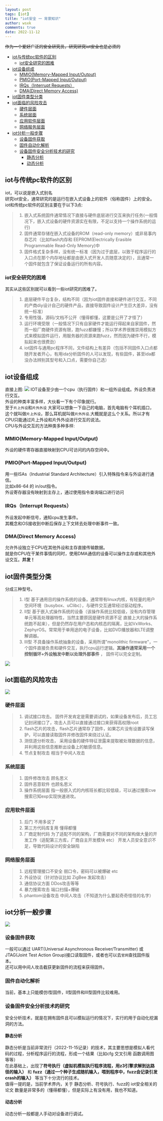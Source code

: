 ```yaml
---
layout: post
tags: [iot]
title: "iot安全 一 背景知识"
author: wsxk
comments: true
date: 2022-11-12
---
```


~~作为一个爱好广泛的安全研究员，研究研究iot安全也是必须的~~<br>


- [iot与传统pc软件的区别](#iot与传统pc软件的区别)
  - [iot安全研究的困难](#iot安全研究的困难)
- [iot设备组成](#iot设备组成)
  - [MMIO(Memory-Mapped Input/Output)](#mmiomemory-mapped-inputoutput)
  - [PMIO(Port-Mapped Input/Output)](#pmioport-mapped-inputoutput)
  - [IRQs（Interrupt Requests）](#irqsinterrupt-requests)
  - [DMA(Direct Memory Access)](#dmadirect-memory-access)
- [iot固件类型分类](#iot固件类型分类)
- [iot面临的风险攻击](#iot面临的风险攻击)
  - [硬件层面](#硬件层面)
  - [系统层面](#系统层面)
  - [应用软件层面](#应用软件层面)
  - [网络服务层面](#网络服务层面)
- [iot分析一般步骤](#iot分析一般步骤)
  - [设备固件获取](#设备固件获取)
  - [固件自动化解析](#固件自动化解析)
  - [设备固件安全分析技术的研究](#设备固件安全分析技术的研究)
    - [静态分析](#静态分析)
    - [动态分析](#动态分析)

## iot与传统pc软件的区别<br>
iot，可以说是嵌入式别名<br>
研究iot安全，通常研究的是运行在嵌入式设备上的软件（俗称固件）上的安全。<br>
iot和传统pc软件的区别主要在于以下3点:
> 1. 嵌入式系统固件通常情况下直接与硬件底层进行交互来执行任务(一般情况下，嵌入式设备的硬件资源实在有限，不足以支持一个操作系统的运行)
> 2. 固件通常存储在嵌入式设备的ROM（read-only memory）或非易事内存芯片（比如flash内存和 EEPROM(Electrically Erasible Programmable Read-Only Memory)中
> 3. 固件格式复杂多样，没有统一标准（因为过于底层，以致于程序运行的入口点在那个内存地址都是由嵌入式开发人员随意决定的），且通常一个固件就包含了保证设备运行的所有内容。

### iot安全研究的困难<br>
其实从这些区别就可以看到一些iot研究的困难了。<br>
> 1. 底层硬件平台复杂，结构不同（因为iot固件直接和硬件进行交互，不同的产商diy设计自己的硬件产品，直接导致固件设计产生巨大差异，没有统一标准）
> 2. 专用性强，源码/文档不公开（懂得都懂，这要是公开了才怪了）
> 3. 运行环境受限（一般情况下只有自家硬件才能运行得起来自家固件，然而一般厂商硬件资源有限，跑fuzz都嫌慢；所以学术界很推崇用模拟方式来模拟固件运行，用服务器的资源来跑fuzz，然而因为硬件不行，模拟起来也很费劲）
> 4. iot固件与通用pc程序不同，文件结构上有差异（包括不同固件入口点都随开发者开心，有用ida分析固件的人可以发现，有些固件，甚至ida都没办法辨别其型号和入口点，需要你自己选）

## iot设备组成<br>
直接上图:
![](https://raw.githubusercontent.com/wsxk/wsxk_pictures/main/2022-6-27-DNS/20221114191909.png)
IOT设备至少由一个cpu（执行固件）和一组外设组成。外设负责进行交互。<br>
外设的种类丰富多样，大伙看一下有个印象就行。<br>
至于`片上外设`和`片外外设` 大家可以想象一下自己的电脑，首先电脑有个耳机插口，这个就叫做`片上外设`，那么耳机就叫做`片外外设`.大概就是这么个关系。所以才有 CPU只能通过片上外设和片外外设进行交互的说法。<br>
CPU与外设交互的方法种类多种多样:

### MMIO(Memory-Mapped Input/Output)<br>
外设的硬件寄存器直接映射到CPU可访问的内存空间中。<br>
### PMIO(Port-Mapped Input/Output)<br>
用一些ISAs（Industrial Standard Architecture）引入特殊指令来与外设进行通信。<br>
比如x86-64 的 in/out指令。<br>
外设寄存器没有映射到主存上，通过使用指令查询端口进行访问<br>
### IRQs（Interrupt Requests）<br>
外设发起中断信号，通知cpu发生事件。<br>
其概念和OS接收到中断后保存上下文转去处理中断事件一致。<br>
### DMA(Direct Memory Access)<br>
允许外设独立于CPU在其他外设和主存直接传输数据。<br>
就是你CPU在干某件事情的同时，使用DMA通信的设备可以操作主存或和其他外设交互。**并发！**<br>

## iot固件类型分类<br>
分成三种型号。<br>
> 1. I型 基于通用目的操作系统的设备。通常带有linux内核，有轻量的用户空间环境（busybox、uClibc），与硬件交互通常经过驱动程序。
> 2. II型 基于嵌入式操作系统的设备（该操作系统比较低级，没有内存管理单元等高处理器特性，当然主要原因是硬件资源不足 直接上大的操作系统跑不起来），但是仍然存在用户态和内核态的隔离，比如VxWorks、ZephyrOS。常常用于单用途的电子设备，比如DVD播放器和LTE调整解调器。
> 3. III型 不具备操作系统抽象的设备，采用所谓"monolithic firmware"，一个固件直接负责和硬件交互，执行cpu运行逻辑。**其操作通常采用一个控制循环+外设触发中断以处理外部事件** ， 固件可以完全定制。

![](https://raw.githubusercontent.com/wsxk/wsxk_pictures/main/2022-6-27-DNS/20221115110233.png)

## iot面临的风险攻击<br>
![](https://raw.githubusercontent.com/wsxk/wsxk_pictures/main/2022-6-27-DNS/20221115110332.png)

### 硬件层面<br>
> 1. 调试接口攻击。 固件开发肯定是需要调试的，如果设备发布后，员工忘记封闭接口了，攻击人员可以直接通过接口来获得高权限root
> 2. flash芯片的攻击，flash芯片通常存了固件，如果芯片没有设置读写保护，可以直接读取固件并修改固件来绕过认证。
> 3. 测信道分析攻击， 采用设备的硬件特征泄露来提取被处理数据的信息，并利用这些信息推断出设备上的敏感信息。
> 4. 节点复制攻击 相当于中间人攻击

### 系统层面<br>
> 1. 固件修改攻击 顾名思义
> 2. 固件恶意软件 也顾名思义
> 3. 操作系统层面 指一般嵌入式的内核班长都比较低级，可以通过搜索cve 搜索已知exp实现快速进攻。


### 应用软件层面<br>
> 1. 后门 不用多说了
> 2. 第三方代码库复用 懂得都懂
> 3. 厂商定制代码 为了适配不同的架构，厂商需要对不同的架构做大量的开发工作（适配第三方库，厂商自主开发模块 etc） 开发人员安全意识不足，导致代码设计的安全缺陷

### 网络服务层面<br>
> 1. 远程管理接口不安全 弱口令，密码可以被爆破 etc
> 2. 外设协议（针对协议比如 ZigBee 发起攻击）
> 3. 通信协议方面 DDos攻击等等
> 4. 暴力搜索攻击 端口扫描+爆破
> 5. phantom设备攻击 中间人攻击（不知道为什么要起奇奇怪怪的名字）


## iot分析一般步骤<br>
![](https://raw.githubusercontent.com/wsxk/wsxk_pictures/main/2022-6-27-DNS/20221115112539.png)

### 设备固件获取<br>
一般可以通过 UART(Universal Asynchronous Receiver/Transmitter) 或 JTAG(Joint Test Action Group)接口读取固件，或者也可以去`官网`查找固件版本。<br>还可以用中间人攻击截获更新固件的流程来获得固件。<br>

### 固件自动化解析<br>
当前，基本上只能模仿I型固件，II型固件和III型固件比较难用。<br>

### 设备固件安全分析技术的研究<br>
安全分析技术，就是在拥有固件且可以模拟运行的情况下，实行的用于自动化挖漏洞的方法。<br>
#### 静态分析<br>
静态分析是当前非常流行（2022-11-15记录）的技术，其主要思想是模拟人看代码的过程，分析程序运行的流程，形成一个结果（比如cfg 交叉引用 函数调用图 等等）<br>
在此基础上，出现了**符号执行（虚拟机模拟执行程序流程，用z3引擎求解到达路径的输入）** 和 **fuzz（通过一个种子生成随机输入，喂到程序中，fuzz会记录引发crash的输入）** 等当下十分流行的技术。<br>
值得一提的是，当前学术界内，关于 静态分析、符号执行、fuzz的 iot安全相关的论文 数量是非常多的（懂得都懂），但是实际上有没有用，我也不知道。<br>

#### 动态分析<br>
动态分析一般都是人手动对设备进行调试。<br>